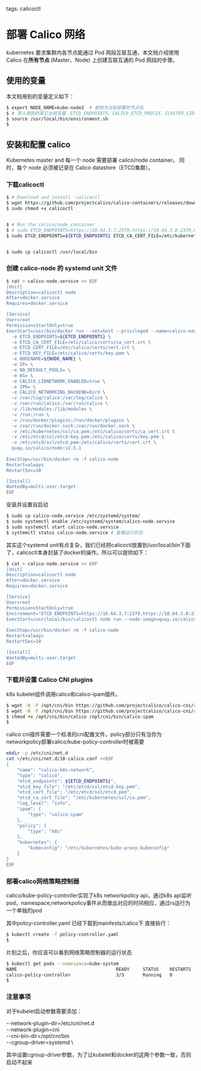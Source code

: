 <!-- toc -->

tags: calicoctl

# 部署 Calico 网络

kubernetes 要求集群内各节点能通过 Pod 网段互联互通，本文档介绍使用 Calico 在**所有节点** (Master、Node) 上创建互联互通的 Pod 网段的步骤。

## 使用的变量

本文档用到的变量定义如下：

``` bash
$ export NODE_NAME=kube-node2  # 替换为当前部署的节点名
$ # 导入用到的其它全局变量：ETCD_ENDPOINTS、CALICO_ETCD_PREFIX、CLUSTER_CIDR
$ source /usr/local/bin/environment.sh
$
```

## 安装和配置 calico

Kubernetes master and 每一个 node 需要部署 calico/node container。 同时，每个 node 必须被记录在 Calico datastore（ETCD集群）。

### 下载calicoctl

``` bash
$ # Download and install `calicoctl`
$ wget https://github.com/projectcalico/calico-containers/releases/download/v1.5.0/calicoctl 
$ sudo chmod +x calicoctl


$ # Run the calico/node container
$ # sudo ETCD_ENDPOINTS=https://10.64.3.7:2379,https://10.64.3.8:2379,https://10.64.3.86:2379 ETCD_CA_CERT_FILE=/etc/kubernetes/ssl/ca.pem ETCD_CERT_FILE=/etc/etcd/ssl/etcd.pem ETCD_KEY_FILE=/etc/etcd/ssl/etcd-key.pem ./calicoctl node run --node-image=quay.io/calico/node:v2.5.1
$ sudo ETCD_ENDPOINTS=${ETCD_ENDPOINTS} ETCD_CA_CERT_FILE=/etc/kubernetes/ssl/ca.pem ETCD_CERT_FILE=/etc/etcd/ssl/etcd.pem ETCD_KEY_FILE=/etc/etcd/ssl/etcd-key.pem ./calicoctl node run --node-image=quay.io/calico/node:v2.5.1


$ sudo cp calicoctl /usr/local/bin
```

### 创建 calico-node 的 systemd unit 文件

``` bash
$ cat > calico-node.service << EOF
[Unit]
Description=calicoctl node
After=docker.service
Requires=docker.service

[Service]
User=root
PermissionsStartOnly=true
ExecStart=/usr/bin/docker run --net=host --privileged --name=calico-node \
  -e ETCD_ENDPOINTS=${ETCD_ENDPOINTS} \
  -e ETCD_CA_CERT_FILE=/etc/calico/certs/ca_cert.crt \
  -e ETCD_CERT_FILE=/etc/calico/certs/cert.crt \
  -e ETCD_KEY_FILE=/etc/calico/certs/key.pem \
  -e NODENAME=${NODE_NAME} \
  -e IP= \
  -e NO_DEFAULT_POOLS= \
  -e AS= \
  -e CALICO_LIBNETWORK_ENABLED=true \
  -e IP6= \
  -e CALICO_NETWORKING_BACKEND=bird \
  -v /var/log/calico:/var/log/calico \
  -v /var/run/calico:/var/run/calico \
  -v /lib/modules:/lib/modules \
  -v /run:/run \
  -v /run/docker/plugins:/run/docker/plugins \
  -v /var/run/docker.sock:/var/run/docker.sock \
  -v /etc/kubernetes/ssl/ca.pem:/etc/calico/certs/ca_cert.crt \
  -v /etc/etcd/ssl/etcd-key.pem:/etc/calico/certs/key.pem \
  -v /etc/etcd/ssl/etcd.pem:/etc/calico/certs/cert.crt \
  quay.io/calico/node:v2.5.1
  
ExecStop=/usr/bin/docker rm -f calico-node
Restart=always
RestartSec=10

[Install]
WantedBy=multi-user.target
EOF
```

安装并设置自启动

``` bash 
$ sudo cp calico-node.service /etc/systemd/system/
$ sudo systemctl enable /etc/systemd/system/calico-node.service
$ sudo systemctl start calico-node.service
$ systemctl status calico-node.service # 查看运行状态
```

其实这个systemd unit有点复杂，我们已经把calicoctl放置到/usr/local/bin下面了，calicoctl本身封装了docker的操作。所以可以提供如下：

``` bash
$ cat > calico-node.service << EOF
[Unit]
Description=calicoctl node
After=docker.service
Requires=docker.service

[Service]
User=root
PermissionsStartOnly=true
Environment="ETCD_ENDPOINTS=https://10.64.3.7:2379,https://10.64.3.8:2379,https://10.64.3.86:2379 ETCD_CA_CERT_FILE=/etc/kubernetes/ssl/ca.pem ETCD_CERT_FILE=/etc/etcd/ssl/etcd.pem ETCD_KEY_FILE=/etc/etcd/ssl/etcd-key.pem"
ExecStart=/usr/local/bin/calicoctl node run --node-image=quay.io/calico/node:v2.5.1
  
ExecStop=/usr/bin/docker rm -f calico-node
Restart=always
RestartSec=10

[Install]
WantedBy=multi-user.target
EOF
```


### 下载并设置 Calico CNI plugins

k8s kubelet组件调用calico和calico-ipam插件。

``` bash
$ wget -N -P /opt/cni/bin https://github.com/projectcalico/calico-cni/releases/download/v1.10.0/calico
$ wget -N -P /opt/cni/bin https://github.com/projectcalico/calico-cni/releases/download/v1.10.0/calico-ipam
$ chmod +x /opt/cni/bin/calico /opt/cni/bin/calico-ipam
$
```

calico cni插件需要一个标准的cni配置文件，policy部分只有当你为networkpolicy部署calico/kube-policy-controller时被需要

``` bash
mkdir -p /etc/cni/net.d  
cat >/etc/cni/net.d/10-calico.conf <<EOF  
{
    "name": "calico-k8s-network",
    "type": "calico",
    "etcd_endpoints": ${ETCD_ENDPOINTS}",
    "etcd_key_file": "/etc/etcd/ssl/etcd-key.pem",
    "etcd_cert_file": "/etc/etcd/ssl/etcd.pem",
    "etcd_ca_cert_file": "/etc/kubernetes/ssl/ca.pem",
    "log_level": "info",
    "ipam": {
        "type": "calico-ipam"
    },
    "policy": {
        "type": "k8s"
    },
    "kubernetes": {
        "kubeconfig": "/etc/kubernetes/kube-proxy.kubeconfig"
    }
}
EOF  
```

### 部署calico网络策略控制器

calico/kube-policy-controller实现了k8s networkpolicy api，通过k8s api监听pod，namespace,networkpolicy事件从而做出对应的时间相应，通过rs运行为一个单独的pod

其中policy-controller.yaml 已经下载到mainfests/calico下
直接执行：

``` bash 
$ kubectl create -f policy-controller.yaml 
$
```

片刻之后，你应该可以看到网络策略控制器的运行状态

``` bash
$ kubectl get pods --namespace=kube-system
NAME                                     READY     STATUS    RESTARTS   AGE
calico-policy-controller                 3/3       Running   0          1m
$
```

### 注意事项

对于kubelet启动参数需要添加：

 --network-plugin-dir=/etc/cni/net.d \
 --network-plugin=cni \
 --cni-bin-dir=/opt/cni/bin \
 --cgroup-driver=systemd \

 其中设置cgroup-driver参数，为了让kubelet和docker的这两个参数一致，否则启动不起来
